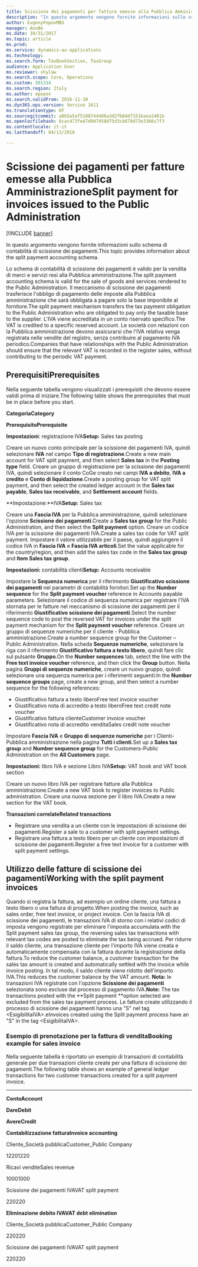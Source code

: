 ```yaml
---
title: Scissione dei pagamenti per fatture emesse alla Pubblica Amministrazione
description: "In questo argomento vengono fornite informazioni sullo schema di contabilità di scissione dei pagamenti."
author: EvgenyPopovMBS
manager: AnnBe
ms.date: 10/31/2017
ms.topic: article
ms.prod: 
ms.service: dynamics-ax-applications
ms.technology: 
ms.search.form: TaxBookSection, TaxGroup
audience: Application User
ms.reviewer: shylaw
ms.search.scope: Core, Operations
ms.custom: 261314
ms.search.region: Italy
ms.author: epopov
ms.search.validFrom: 2016-11-30
ms.dyn365.ops.version: Version 1611
ms.translationtype: HT
ms.sourcegitcommit: a8b5a5af5108744406a3d2fb84d7151baea2481b
ms.openlocfilehash: 6cac473fe47d9d7458d75d3cb678d73e3366c7f3
ms.contentlocale: it-it
ms.lasthandoff: 04/13/2018

---
```


# <a name="split-payment-for-invoices-issued-to-the-public-administration"></a><span data-ttu-id="b2ced-103">Scissione dei pagamenti per fatture emesse alla Pubblica Amministrazione</span><span class="sxs-lookup"><span data-stu-id="b2ced-103">Split payment for invoices issued to the Public Administration</span></span>

[!INCLUDE [banner](../includes/banner.md)]

<span data-ttu-id="b2ced-104">In questo argomento vengono fornite informazioni sullo schema di contabilità di scissione dei pagamenti.</span><span class="sxs-lookup"><span data-stu-id="b2ced-104">This topic provides information about the split payment accounting schema.</span></span>

<span data-ttu-id="b2ced-105">Lo schema di contabilità di scissione dei pagamenti è valido per la vendita di merci e servizi resi alla Pubblica amministrazione.</span><span class="sxs-lookup"><span data-stu-id="b2ced-105">The split payment accounting schema is valid for the sale of goods and services rendered to the Public Administration.</span></span> <span data-ttu-id="b2ced-106">Il meccanismo di scissione dei pagamenti trasferisce l'obbligo di pagamento delle imposte alla Pubblica amministrazione che sarà obbligata a pagare solo la base imponibile al fornitore.</span><span class="sxs-lookup"><span data-stu-id="b2ced-106">The split payment mechanism transfers the tax payment obligation to the Public Administration who are obligated to pay only the taxable base to the supplier.</span></span> <span data-ttu-id="b2ced-107">L'IVA viene accreditata in un conto riservato specifico.</span><span class="sxs-lookup"><span data-stu-id="b2ced-107">The VAT is credited to a specific reserved account.</span></span> <span data-ttu-id="b2ced-108">Le società con relazioni con la Pubblica amministrazione devono assicurarsi che l'IVA relativa venga registrata nelle vendite del registro, senza contribuire al pagamento IVA periodico.</span><span class="sxs-lookup"><span data-stu-id="b2ced-108">Companies that have relationships with the Public Administration should ensure that the relevant VAT is recorded in the register sales, without contributing to the periodic VAT payment.</span></span>

## <a name="prerequisites"></a><span data-ttu-id="b2ced-109">Prerequisiti</span><span class="sxs-lookup"><span data-stu-id="b2ced-109">Prerequisites</span></span>
<span data-ttu-id="b2ced-110">Nella seguente tabella vengono visualizzati i prerequisiti che devono essere validi prima di iniziare.</span><span class="sxs-lookup"><span data-stu-id="b2ced-110">The following table shows the prerequisites that must be in place before you start.</span></span>

<span data-ttu-id="b2ced-111">**Categoria**</span><span class="sxs-lookup"><span data-stu-id="b2ced-111">**Category**</span></span>

<span data-ttu-id="b2ced-112">**Prerequisito**</span><span class="sxs-lookup"><span data-stu-id="b2ced-112">**Prerequisite**</span></span>

<span data-ttu-id="b2ced-113">**Impostazioni**: registrazione IVA</span><span class="sxs-lookup"><span data-stu-id="b2ced-113">**Setup:** Sales tax posting</span></span>

<span data-ttu-id="b2ced-114">Creare un nuovo conto principale per la scissione dei pagamenti IVA, quindi selezionare **IVA** nel campo **Tipo di registrazione**.</span><span class="sxs-lookup"><span data-stu-id="b2ced-114">Create a new main account for VAT split payment, and then select **Sales tax** in the **Posting type** field.</span></span> <span data-ttu-id="b2ced-115">Creare un gruppo di registrazione per la scissione dei pagamenti IVA, quindi selezionare il conto CoGe creato nei campi **IVA a debito**, **IVA a credito** e **Conto di liquidazione**.</span><span class="sxs-lookup"><span data-stu-id="b2ced-115">Create a posting group for VAT split payment, and then select the created ledger account in the **Sales tax payable**, **Sales tax receivable**, and **Settlement account** fields.</span></span>

<span data-ttu-id="b2ced-116">**Impostazione:**IVA</span><span class="sxs-lookup"><span data-stu-id="b2ced-116">**Setup:** Sales tax</span></span>

<span data-ttu-id="b2ced-117">Creare una **Fascia IVA** per la Pubblica amministrazione, quindi selezionare l'opzione **Scissione dei pagamenti**.</span><span class="sxs-lookup"><span data-stu-id="b2ced-117">Create a **Sales tax group** for the Public Administration, and then select the **Split payment** option.</span></span> <span data-ttu-id="b2ced-118">Creare un codice IVA per la scissione dei pagamenti IVA.</span><span class="sxs-lookup"><span data-stu-id="b2ced-118">Create a sales tax code for VAT split payment.</span></span> <span data-ttu-id="b2ced-119">Impostare il valore utilizzabile per il paese, quindi aggiungere il codice IVA in **Fascia IVA** e **Fascia IVA articoli**.</span><span class="sxs-lookup"><span data-stu-id="b2ced-119">Set the value applicable for the country/region, and then add the sales tax code in the **Sales tax group** and **Item Sales tax group**.</span></span>

<span data-ttu-id="b2ced-120">**Impostazioni:** contabilità clienti</span><span class="sxs-lookup"><span data-stu-id="b2ced-120">**Setup:** Accounts receivable</span></span>

<span data-ttu-id="b2ced-121">Impostare la **Sequenza numerica** per il riferimento **Giustificativo scissione dei pagamenti** nei parametri di contabilità fornitori.</span><span class="sxs-lookup"><span data-stu-id="b2ced-121">Set up the **Number sequence** for the **Split payment voucher** reference in Accounts payable parameters.</span></span> <span data-ttu-id="b2ced-122">Selezionare il codice di sequenza numerica per registrare l'IVA stornata per le fatture nel meccanismo di scissione dei pagamenti per il riferimento **Giustificativo scissione dei pagamenti**.</span><span class="sxs-lookup"><span data-stu-id="b2ced-122">Select the number sequence code to post the reversed VAT for invoices under the split payment mechanism for the **Split payment voucher** reference.</span></span> <span data-ttu-id="b2ced-123">Creare un gruppo di sequenze numeriche per il cliente - Pubblica amministrazione.</span><span class="sxs-lookup"><span data-stu-id="b2ced-123">Create a number sequence group for the Customer – Public Administration.</span></span> <span data-ttu-id="b2ced-124">Nella scheda **Sequenze numeriche**, selezionare la riga con il riferimento **Giustificativo fattura a testo libero**, quindi fare clic sul pulsante **Gruppo**.</span><span class="sxs-lookup"><span data-stu-id="b2ced-124">On the **Number sequences** tab, select the line with the **Free text invoice voucher** reference, and then click the **Group** button.</span></span> <span data-ttu-id="b2ced-125">Nella pagina **Gruppi di sequenze numeriche**, creare un nuovo gruppo, quindi selezionare una sequenza numerica per i riferimenti seguenti:</span><span class="sxs-lookup"><span data-stu-id="b2ced-125">In the **Number sequence groups** page, create a new group, and then select a number sequence for the following references:</span></span>

-   <span data-ttu-id="b2ced-126">Giustificativo fattura a testo libero</span><span class="sxs-lookup"><span data-stu-id="b2ced-126">Free text invoice voucher</span></span>
-   <span data-ttu-id="b2ced-127">Giustificativo nota di accredito a testo libero</span><span class="sxs-lookup"><span data-stu-id="b2ced-127">Free text credit note voucher</span></span>
-   <span data-ttu-id="b2ced-128">Giustificativo fattura cliente</span><span class="sxs-lookup"><span data-stu-id="b2ced-128">Customer invoice voucher</span></span>
-   <span data-ttu-id="b2ced-129">Giustificativo nota di accredito vendita</span><span class="sxs-lookup"><span data-stu-id="b2ced-129">Sales credit note voucher</span></span>

<span data-ttu-id="b2ced-130">Impostare **Fascia IVA** e **Gruppo di sequenze numeriche** per i Clienti- Pubblica amministrazione nella pagina **Tutti i clienti**.</span><span class="sxs-lookup"><span data-stu-id="b2ced-130">Set up a **Sales tax group** and **Number sequence group** for the Customers-Public Administration on the **All Customers** page.</span></span>

<span data-ttu-id="b2ced-131">**Impostazioni:** libro IVA e sezione Libro IVA</span><span class="sxs-lookup"><span data-stu-id="b2ced-131">**Setup:** VAT book and VAT book section</span></span>

<span data-ttu-id="b2ced-132">Creare un nuovo libro IVA per registrare fatture alla Pubblica amministrazione.</span><span class="sxs-lookup"><span data-stu-id="b2ced-132">Create a new VAT book to register invoices to Public administration.</span></span> <span data-ttu-id="b2ced-133">Creare una nuova sezione per il libro IVA.</span><span class="sxs-lookup"><span data-stu-id="b2ced-133">Create a new section for the VAT book.</span></span>

<span data-ttu-id="b2ced-134">**Transazioni correlate**</span><span class="sxs-lookup"><span data-stu-id="b2ced-134">**Related transactions**</span></span>

-   <span data-ttu-id="b2ced-135">Registrare una vendita a un cliente con le impostazioni di scissione dei pagamenti.</span><span class="sxs-lookup"><span data-stu-id="b2ced-135">Register a sale to a customer with split payment settings.</span></span>
-   <span data-ttu-id="b2ced-136">Registrare una fattura a testo libero per un cliente con impostazioni di scissione dei pagamenti.</span><span class="sxs-lookup"><span data-stu-id="b2ced-136">Register a free text invoice for a customer with split payment settings.</span></span>

## <a name="working-with-the-split-payment-invoices"></a><span data-ttu-id="b2ced-137">Utilizzo delle fatture di scissione dei pagamenti</span><span class="sxs-lookup"><span data-stu-id="b2ced-137">Working with the split payment invoices</span></span>
<span data-ttu-id="b2ced-138">Quando si registra la fattura, ad esempio un ordine cliente, una fattura a testo libero o una fattura di progetto.</span><span class="sxs-lookup"><span data-stu-id="b2ced-138">When posting the invoice, such as sales order, free text invoice, or project invoice.</span></span> <span data-ttu-id="b2ced-139">Con la fascia IVA di scissione dei pagamenti, le transazioni IVA di storno con i relativi codici di imposta vengono registrate per eliminare l'imposta accumulata.</span><span class="sxs-lookup"><span data-stu-id="b2ced-139">with the Split payment sales tax group, the reversing sales tax transactions with relevant tax codes are posted to eliminate the tax being accrued.</span></span> <span data-ttu-id="b2ced-140">Per ridurre il saldo cliente, una transazione cliente per l'importo IVA viene creata e automaticamente compensata con la fattura durante la registrazione della fattura.</span><span class="sxs-lookup"><span data-stu-id="b2ced-140">To reduce the customer balance, a customer transaction for the sales tax amount is created and automatically settled with the invoice while invoice posting.</span></span> <span data-ttu-id="b2ced-141">In tal modo, il saldo cliente viene ridotto dell'importo IVA.</span><span class="sxs-lookup"><span data-stu-id="b2ced-141">This reduces the customer balance by the VAT amount.</span></span> <span data-ttu-id="b2ced-142">**Nota:** le transazioni IVA registrate con l'opzione **Scissione dei pagamenti** selezionata sono escluse dal processo di pagamento IVA.</span><span class="sxs-lookup"><span data-stu-id="b2ced-142">**Note:** The tax transactions posted with the **Split payment **option selected are excluded from the sales tax payment process.</span></span> <span data-ttu-id="b2ced-143">Le fatture create utilizzando il processo di scissione dei pagamenti hanno una "S" nel tag &lt;EsigibilitaIVA&gt;.</span><span class="sxs-lookup"><span data-stu-id="b2ced-143">eInvoices created using the Split payment process have an "S" in the tag &lt;EsigibilitaIVA&gt;.</span></span>

### <a name="booking-example-for-sales-invoice"></a><span data-ttu-id="b2ced-144">Esempio di prenotazione per la fattura di vendita</span><span class="sxs-lookup"><span data-stu-id="b2ced-144">Booking example for sales invoice</span></span>

<span data-ttu-id="b2ced-145">Nella seguente tabella è riportato un esempio di transazioni di contabilità generale per due transazioni cliente create per una fattura di scissione dei pagamenti.</span><span class="sxs-lookup"><span data-stu-id="b2ced-145">The following table shows an example of general ledger transactions for two customer transactions сreated for a split payment invoice.</span></span>

** **

<span data-ttu-id="b2ced-146">**Conto**</span><span class="sxs-lookup"><span data-stu-id="b2ced-146">**Account**</span></span>

<span data-ttu-id="b2ced-147">**Dare**</span><span class="sxs-lookup"><span data-stu-id="b2ced-147">**Debit**</span></span>

<span data-ttu-id="b2ced-148">**Avere**</span><span class="sxs-lookup"><span data-stu-id="b2ced-148">**Credit**</span></span>

<span data-ttu-id="b2ced-149">**Contabilizzazione fattura**</span><span class="sxs-lookup"><span data-stu-id="b2ced-149">**Invoice accounting**</span></span>

<span data-ttu-id="b2ced-150">Cliente\_Società pubblica</span><span class="sxs-lookup"><span data-stu-id="b2ced-150">Customer\_Public Company</span></span>

<span data-ttu-id="b2ced-151">1220</span><span class="sxs-lookup"><span data-stu-id="b2ced-151">1220</span></span>

<span data-ttu-id="b2ced-152">Ricavi vendite</span><span class="sxs-lookup"><span data-stu-id="b2ced-152">Sales revenue</span></span>

<span data-ttu-id="b2ced-153">1000</span><span class="sxs-lookup"><span data-stu-id="b2ced-153">1000</span></span>

<span data-ttu-id="b2ced-154">Scissione dei pagamenti IVA</span><span class="sxs-lookup"><span data-stu-id="b2ced-154">VAT split payment</span></span>

<span data-ttu-id="b2ced-155">220</span><span class="sxs-lookup"><span data-stu-id="b2ced-155">220</span></span>

<span data-ttu-id="b2ced-156">**Eliminazione debito IVA**</span><span class="sxs-lookup"><span data-stu-id="b2ced-156">**VAT debt elimination**</span></span>

<span data-ttu-id="b2ced-157">Cliente\_Società pubblica</span><span class="sxs-lookup"><span data-stu-id="b2ced-157">Customer\_Public Company</span></span>

<span data-ttu-id="b2ced-158">220</span><span class="sxs-lookup"><span data-stu-id="b2ced-158">220</span></span>

<span data-ttu-id="b2ced-159">Scissione dei pagamenti IVA</span><span class="sxs-lookup"><span data-stu-id="b2ced-159">VAT split payment</span></span>

<span data-ttu-id="b2ced-160">220</span><span class="sxs-lookup"><span data-stu-id="b2ced-160">220</span></span>






